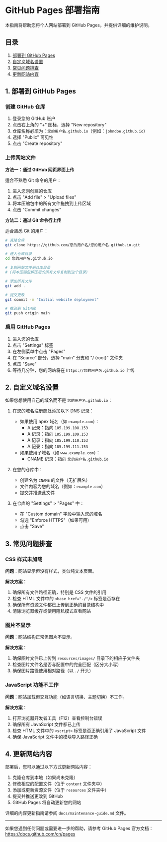 # GitHub Pages 部署指南

本指南将帮助您将个人网站部署到 GitHub Pages，并提供详细的维护说明。

## 目录

1. [部署到 GitHub Pages](#1-部署到-github-pages)
2. [自定义域名设置](#2-自定义域名设置)
3. [常见问题排查](#3-常见问题排查)
4. [更新网站内容](#4-更新网站内容)

## 1. 部署到 GitHub Pages

### 创建 GitHub 仓库

1. 登录您的 GitHub 账户
2. 点击右上角的 "+" 图标，选择 "New repository"
3. 仓库名称必须为：`您的用户名.github.io`（例如：`johndoe.github.io`）
4. 选择 "Public" 可见性
5. 点击 "Create repository"

### 上传网站文件

**方法一：通过 GitHub 网页界面上传**

适合不熟悉 Git 命令的用户：

1. 进入您刚创建的仓库
2. 点击 "Add file" > "Upload files"
3. 将本压缩包中的所有文件拖拽到上传区域
4. 点击 "Commit changes"

**方法二：通过 Git 命令行上传**

适合熟悉 Git 的用户：

```bash
# 克隆仓库
git clone https://github.com/您的用户名/您的用户名.github.io.git

# 进入仓库目录
cd 您的用户名.github.io

# 复制网站文件到仓库目录
# (将本压缩包解压后的所有文件复制到这个目录)

# 添加所有文件
git add .

# 提交更改
git commit -m "Initial website deployment"

# 推送到 GitHub
git push origin main
```

### 启用 GitHub Pages

1. 进入您的仓库
2. 点击 "Settings" 标签
3. 在左侧菜单中点击 "Pages"
4. 在 "Source" 部分，选择 "main" 分支和 "/ (root)" 文件夹
5. 点击 "Save"
6. 等待几分钟，您的网站将在 `https://您的用户名.github.io` 上线

## 2. 自定义域名设置

如果您想使用自己的域名而不是 `您的用户名.github.io`：

1. 在您的域名注册商处添加以下 DNS 记录：
   - 如果使用 apex 域名（如 `example.com`）：
     - A 记录：指向 `185.199.108.153`
     - A 记录：指向 `185.199.109.153`
     - A 记录：指向 `185.199.110.153`
     - A 记录：指向 `185.199.111.153`
   - 如果使用子域名（如 `www.example.com`）：
     - CNAME 记录：指向 `您的用户名.github.io`

2. 在您的仓库中：
   - 创建名为 `CNAME` 的文件（无扩展名）
   - 文件内容为您的域名（例如：`example.com`）
   - 提交并推送此文件

3. 在仓库的 "Settings" > "Pages" 中：
   - 在 "Custom domain" 字段中输入您的域名
   - 勾选 "Enforce HTTPS"（如果可用）
   - 点击 "Save"

## 3. 常见问题排查

### CSS 样式未加载

**问题**：网站显示但没有样式，类似纯文本页面。

**解决方案**：
1. 确保所有文件路径正确，特别是 CSS 文件的引用
2. 检查 HTML 文件中的 `<base href="./"/>` 标签是否存在
3. 确保所有资源文件都已上传到正确的目录结构中
4. 清除浏览器缓存或使用隐私模式查看网站

### 图片不显示

**问题**：网站结构正常但图片不显示。

**解决方案**：
1. 确保图片文件已上传到 `resources/images/` 目录下的相应子文件夹
2. 检查图片文件名是否与配置中的完全匹配（区分大小写）
3. 确保图片路径使用相对路径（以 `./` 开头）

### JavaScript 功能不工作

**问题**：网站加载但交互功能（如语言切换、主题切换）不工作。

**解决方案**：
1. 打开浏览器开发者工具（F12）查看控制台错误
2. 确保所有 JavaScript 文件都已上传
3. 检查 HTML 文件中的 `<script>` 标签是否正确引用了 JavaScript 文件
4. 确保 JavaScript 文件中的模块导入路径正确

## 4. 更新网站内容

部署后，您可以通过以下方式更新网站内容：

1. 克隆仓库到本地（如果尚未克隆）
2. 修改相应的配置文件（位于 `content` 文件夹中）
3. 添加或更新资源文件（位于 `resources` 文件夹中）
4. 提交并推送更改到 GitHub
5. GitHub Pages 将自动更新您的网站

详细的内容更新指南请参阅 `docs/maintenance-guide.md` 文件。

---

如果您遇到任何问题或需要进一步的帮助，请参考 GitHub Pages 官方文档：https://docs.github.com/cn/pages
